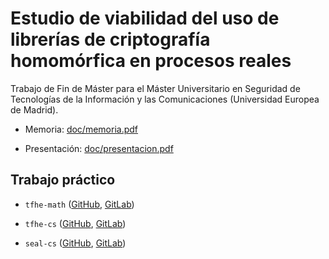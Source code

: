 # Estudio de viabilidad del uso de librerías de criptografía homomórfica en procesos reales

Trabajo de Fin de Máster para el Máster Universitario en Seguridad de Tecnologías de la Información y las Comunicaciones (Universidad Europea de Madrid).

- Memoria: [doc/memoria.pdf](doc/memoria.pdf)

- Presentación: [doc/presentacion.pdf](doc/presentacion.pdf)

## Trabajo práctico

- `tfhe-math` ([GitHub](https://github.com/junquera/tfhe-math), [GitLab](https://gitlab.com/junquera/tfhe-math))

- `tfhe-cs` ([GitHub](https://github.com/junquera/tfhe-cs), [GitLab](https://gitlab.com/junquera/tfhe-cs))

- `seal-cs` ([GitHub](https://github.com/junquera/seal-cs), [GitLab](https://gitlab.com/junquera/seal-cs))
